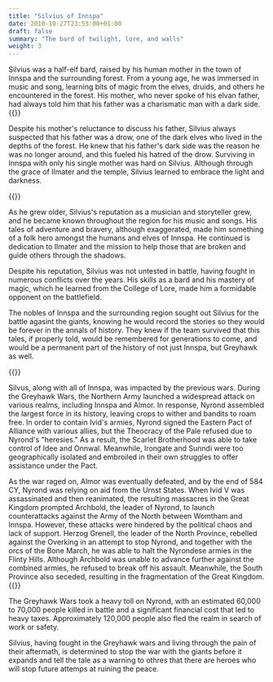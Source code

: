 ```yaml
---
title: "Silvius of Innspa"
date: 2010-10-27T23:53:00+01:00
draft: false
summary: "The bard of twilight, lore, and walls"
weight: 3
---
```

Silvius was a half-elf bard, raised by his human mother in the town of Innspa and the surrounding forest. From a young age, he was immersed in music and song, learning bits of magic from the elves, druids, and others he encountered in the forest. His mother, who never spoke of his elvan father, had always told him that his father was a charismatic man with a dark side.
{{<imageToClickGlobal imgPosition = "left"  Caption = "DALL·E 2023-07-07 01.34.26 - From behind A handsome young silver haired elf reads a medieval scroll fantasy realistic standing in a dungeon with cold misty darkness.png" imagePath = "/img/DALL·E 2023-07-07 01.34.26 - From behind A handsome young silver haired elf reads a medieval scroll fantasy realistic standing in a dungeon with cold misty darkness.png"  width = "60%" >}}




Despite his mother's reluctance to discuss his father, Silvius always suspected that his father was a drow, one of the dark elves who lived in the depths of the forest. He knew that his father's dark side was the reason he was no longer around, and this fueled his hatred of the drow. Surviving in Innspa with only his single mother was hard on Silvius. Although through the grace of Ilmater and the temple, Silvius learned to embrace the light and darkness. 

{{<imageToClickGlobal imgPosition = "right"  Caption = "DALL·E 2023-07-07 01.39.57 - combat fantasy oil painting of a bard muscular white haired in purple robes elf swinging a giant great sword.png" imagePath = "/img/DALL·E 2023-07-07 01.39.57 - combat fantasy oil painting of a bard muscular white haired in purple robes elf swinging a giant great sword.png"  width = "60%" >}}

As he grew older, Silvius's reputation as a musician and storyteller grew, and he became known throughout the region for his music and songs. His tales of adventure and bravery, although exaggerated, made him something of a folk hero amongst the humans and elves of Innspa. He continued is dedication to Ilmater and the mission to help those that are broken and guide others through the shadows.

Despite his reputation, Silvius was not untested in battle, having fought in numerous conflicts over the years. His skills as a bard and his mastery of magic, which he learned from the College of Lore, made him a formidable opponent on the battlefield.

The nobles of Innspa and the surrounding region sought out Silvius for the battle agasint the giants, knowing he would record the stories so they would be forever in the annals of history. They knew if the team survived that this tales, if properly told, would be remembered for generations to come, and would be a permanent part of the history of not just Innspa, but Greyhawk as well. 

{{<imageToClickGlobal imgPosition = "left"  Caption = "DALL·E 2023-07-07 01.44.31 - combat fantasy oil painting of a Silver haired handsome elf in fine clothes swinging a giant great sword.png" imagePath = "/img/DALL·E 2023-07-07 01.44.31 - combat fantasy oil painting of a Silver haired handsome elf in fine clothes swinging a giant great sword.png"  width = "60%" >}}

Silvus, along with all of Innspa, was impacted by the previous wars. During the Greyhawk Wars, the Northern Army launched a widespread attack on various realms, including Innspa and Almor. In response, Nyrond assembled the largest force in its history, leaving crops to wither and bandits to roam free. In order to contain Ivid's armies, Nyrond signed the Eastern Pact of Alliance with various allies, but the Theocracy of the Pale refused due to Nyrond's "heresies." As a result, the Scarlet Brotherhood was able to take control of Idee and Onnwal. Meanwhile, Irongate and Sunndi were too geographically isolated and embroiled in their own struggles to offer assistance under the Pact.

As the war raged on, Almor was eventually defeated, and by the end of 584 CY, Nyrond was relying on aid from the Urnst States. When Ivid V was assassinated and then reanimated, the resulting massacres in the Great Kingdom prompted Archbold, the leader of Nyrond, to launch counterattacks against the Army of the North between Womtham and Innspa. However, these attacks were hindered by the political chaos and lack of support. Herzog Grenell, the leader of the North Province, rebelled against the Overking in an attempt to stop Nyrond, and together with the orcs of the Bone March, he was able to halt the Nyrondese armies in the Flinty Hills. Although Archbold was unable to advance further against the combined armies, he refused to break off his assault. Meanwhile, the South Province also seceded, resulting in the fragmentation of the Great Kingdom.
{{<imageToClickGlobal imgPosition = "right"  Caption = "DALL·E 2023-07-07 01.52.06 - From behind A handsome young silver haired elf reads a medieval scroll fantasy realistic standing in a dungeon with cold misty darkness.png" imagePath = "/img/DALL·E 2023-07-07 01.52.06 - From behind A handsome young silver haired elf reads a medieval scroll fantasy realistic standing in a dungeon with cold misty darkness.png"  width = "60%" >}}

The Greyhawk Wars took a heavy toll on Nyrond, with an estimated 60,000 to 70,000 people killed in battle and a significant financial cost that led to heavy taxes. Approximately 120,000 people also fled the realm in search of work or safety. 

Silvius, having fought in the Greyhawk wars and living through the pain of their aftermath, is determined to stop the war with the giants before it expands and tell the tale as a warning to othres that there are heroes who will stop future attemps at ruining the peace. 
